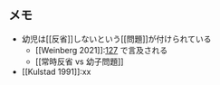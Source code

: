 

## メモ
- 幼児は[[反省]]しないという[[問題]]が付けられている
	- [[Weinberg 2021]]:[127](https://docs.google.com/spreadsheets/d/1dJWzUjVuSOVOyE6Q237hDJivYHyXiQGxOHezaCUmdjg/edit#gid=0&range=B9) で言及される
	- [[常時反省 vs 幼子問題]]
- [[Kulstad 1991]]:xx
